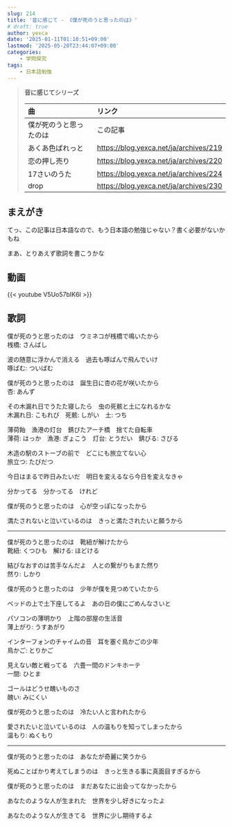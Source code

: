 ```yaml
---
slug: 214
title: '音に感じて - 《僕が死のうと思ったのは》'
# draft: true
author: yexca
date: '2025-01-11T01:10:51+09:00'
lastmod: '2025-05-20T23:44:07+09:00'
categories:
    - 学問探究
tags:
    - 日本語勉強
---
```


> **音に感じてシリーズ**
>
> | 曲 | リンク |
> |:-- | :-- |
> | 僕が死のうと思ったのは | この記事 |
> | あくあ色ぱれっと | <https://blog.yexca.net/ja/archives/219> |
> | 恋の押し売り | <https://blog.yexca.net/ja/archives/220>  |
> | 17さいのうた | <https://blog.yexca.net/ja/archives/224> |
> | drop | <https://blog.yexca.net/ja/archives/230> |

## まえがき

てっ、この記事は日本語なので、もう日本語の勉強じゃない？書く必要がないかもね

まあ、とりあえず歌詞を書こうかな

## 動画

{{< youtube V5Uo57bIK6I >}}

## 歌詞

僕が死のうと思ったのは　ウミネコが桟橋で鳴いたから  
桟橋: さんばし

波の随意に浮かんで消える　過去も啄ばんで飛んでいけ  
啄ばむ: ついばむ

僕が死のうと思ったのは　誕生日に杏の花が咲いたから  
杏: あんず

その木漏れ日でうたた寝したら　虫の死骸と土になれるかな  
木漏れ日: こもれび　死骸: しがい　土: つち

薄荷飴　漁港の灯台　錆びたアーチ橋　捨てた自転車  
薄荷: はっか　漁港: ぎょこう　灯台: とうだい　錆びる: さびる

木造の駅のストーブの前で　どこにも旅立てない心  
旅立つ: たびだつ

今日はまるで昨日みたいだ　明日を変えるなら今日を変えなきゃ

分かってる　分かってる　けれど

僕が死のうと思ったのは　心が空っぽになったから

満たされないと泣いているのは　きっと満たされたいと願うから

---

僕が死のうと思ったのは　靴紐が解けたから  
靴紐: くつひも　解ける: ほどける

結びなおすのは苦手なんだよ　人との繋がりもまた然り  
然り: しかり

僕が死のうと思ったのは　少年が僕を見つめていたから

ベッドの上で土下座してるよ　あの日の僕にごめんなさいと

パソコンの薄明かり　上階の部屋の生活音  
薄上がり: うすあがり

インターフォンのチャイムの音　耳を塞ぐ鳥かごの少年  
鳥かご: とりかご

見えない敵と戦ってる　六畳一間のドンキホーテ  
一間: ひとま

ゴールはどうせ醜いものさ  
醜い: みにくい

僕が死のうと思ったのは　冷たい人と言われたから

愛されたいと泣いているのは　人の温もりを知ってしまったから  
温もり: ぬくもり

---

僕が死のうと思ったのは　あなたが奇麗に笑うから

死ぬことばかり考えてしまうのは　きっと生きる事に真面目すぎるから

僕が死のうと思ったのは　まだあなたに出会ってなかったから

あなたのような人が生まれた　世界を少し好きになったよ

あなたのような人が生きてる　世界に少し期待するよ
